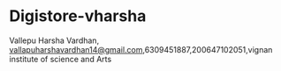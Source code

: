 # Digistore-vharsha
Vallepu Harsha Vardhan, vallapuharshavardhan14@gmail.com,6309451887,200647102051,vignan institute of science and Arts 
